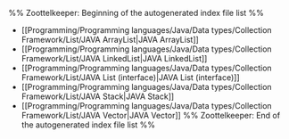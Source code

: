 %% Zoottelkeeper: Beginning of the autogenerated index file list  %%
-  [[Programming/Programming languages/Java/Data types/Collection Framework/List/JAVA ArrayList|JAVA ArrayList]]
-  [[Programming/Programming languages/Java/Data types/Collection Framework/List/JAVA LinkedList|JAVA LinkedList]]
-  [[Programming/Programming languages/Java/Data types/Collection Framework/List/JAVA List (interface)|JAVA List (interface)]]
-  [[Programming/Programming languages/Java/Data types/Collection Framework/List/JAVA Stack|JAVA Stack]]
-  [[Programming/Programming languages/Java/Data types/Collection Framework/List/JAVA Vector|JAVA Vector]]
%% Zoottelkeeper: End of the autogenerated index file list  %%
